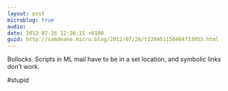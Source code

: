 ```yaml
---
layout: post
microblog: true
audio: 
date: 2012-07-26 12:26:15 +0100
guid: http://samdeane.micro.blog/2012/07/26/t228451158484733953.html
---
```

Bollocks. Scripts in ML mail have to be in a set location, and symbolic links don’t work.

#stupid
